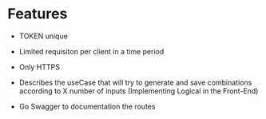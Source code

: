 # Features

- TOKEN unique
- Limited requisiton per client in a time period
- Only HTTPS

- Describes the useCase that will try to generate and save combinations according to X number of inputs (Implementing Logical in the Front-End)
- Go Swagger to documentation the routes
